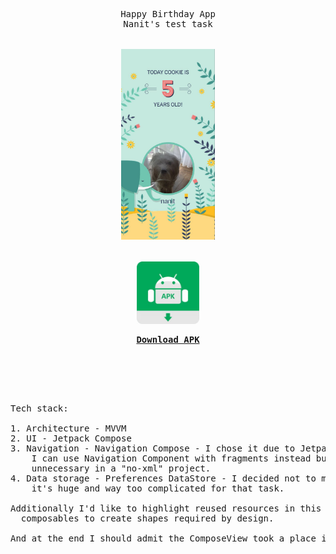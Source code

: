 <pre>
<div align="center">
Happy Birthday App
Nanit's test task
  

<img src="https://github.com/DarkSil/HappyBirthdayApp/blob/master/files/demo.jpg" width="150"/>

<a href="https://github.com/DarkSil/HappyBirthdayApp/blob/master/files/app-debug.apk">
<img src="https://github.com/DarkSil/HappyBirthdayApp/blob/master/files/download.png" width="100"/>
<p><b>Download APK</b></p>
</a>
</div>


Tech stack:

1. Architecture - MVVM
2. UI - Jetpack Compose
3. Navigation - Navigation Compose - I chose it due to Jetpack Compose best practices. 
    I can use Navigation Component with fragments instead but it will require a use of ComposeView which is 
    unnecessary in a "no-xml" project.
4. Data storage - Preferences DataStore - I decided not to move forward with Proto DataStore since 
    it's huge and way too complicated for that task.

Additionally I'd like to highlight reused resources in this project - I used SVG, color tint and other
  composables to create shapes required by design.

And at the end I should admit the ComposeView took a place in a project anyway - I needed it to easily create a screenshot :(
</pre>
